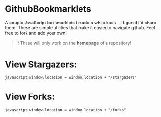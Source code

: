 # GithubBookmarklets
A couple JavaScript bookmarklets I made a while back - I figured I'd share them. These are simple utilities that make it easier to navigate github.
Feel free to fork and add your own!

> :exclamation: These will only work on the **homepage** of a repository!


# View Stargazers:
`javascript:window.location = window.location + "/stargazers"`
# View Forks:
`javascript:window.location = window.location + "/forks"`
